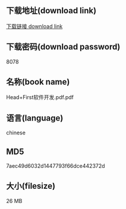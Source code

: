 ## 下载地址(download link)
[下载链接 download link](https://voluble-croquembouche-d321dc.netlify.app/?s=Head%2BFirst%E8%BD%AF%E4%BB%B6%E5%BC%80%E5%8F%91.pdf)

## 下载密码(download password)
8078

## 名称(book name)
Head+First软件开发.pdf.pdf

## 语言(language)
chinese

## MD5
7aec49d6032d1447793f66dce442372d

## 大小(filesize)
26 MB

